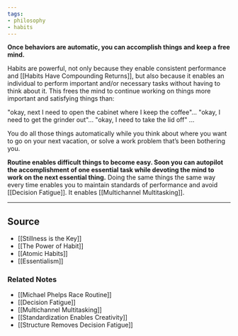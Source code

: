 ```yaml
---
tags:
- philosophy
- habits
---
```

**Once behaviors are automatic, you can accomplish things and keep a free mind.**

Habits are powerful, not only because they enable consistent performance and [[Habits Have Compounding Returns]], but also because it enables an individual to perform important and/or necessary tasks without having to think about it. This frees the mind to continue working on things more important and satisfying things than: 

"okay, next I need to open the cabinet where I keep the coffee"...
"okay, I need to get the grinder out"...
"okay, I need to take the lid off" ...

You do all those things automatically while you think about where you want to go on your next vacation, or solve a work problem that’s been bothering you.

**Routine enables difficult things to become easy. Soon you can autopilot the accomplishment of one essential task while devoting the mind to work on the next essential thing.** Doing the same things the same way every time enables you to maintain standards of performance and avoid [[Decision Fatigue]].  It enables [[Multichannel Multitasking]]. 

---

## Source
- [[Stillness is the Key]]
- [[The Power of Habit]]
- [[Atomic Habits]]
- [[Essentialism]]

### Related Notes
- [[Michael Phelps Race Routine]]
- [[Decision Fatigue]]
- [[Multichannel Multitasking]]
- [[Standardization Enables Creativity]]
- [[Structure Removes Decision Fatigue]]